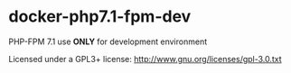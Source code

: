 # docker-php7.1-fpm-dev

PHP-FPM 7.1 use **ONLY** for development environment

Licensed under a GPL3+ license: http://www.gnu.org/licenses/gpl-3.0.txt